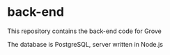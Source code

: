 # back-end
This repository contains the back-end code for Grove

The database is PostgreSQL, server written in Node.js

